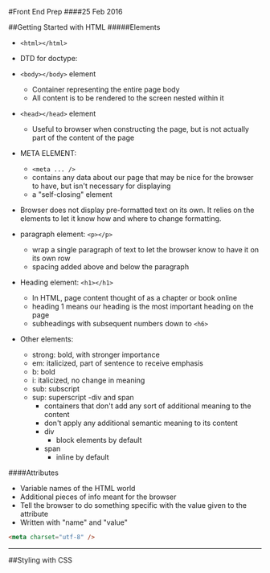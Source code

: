 #Front End Prep
####25 Feb 2016


##Getting Started with HTML
#####Elements
- `<html></html>`
- DTD for doctype: <!doctype html>
- `<body></body>` element
  - Container representing the entire page body
  - All content is to be rendered to the screen nested within it
- `<head></head>` element
  - Useful to browser when constructing the page, but is not actually part of the content of the page
- META ELEMENT:
  - `<meta ... />`
  - contains any data about our page that may be nice for the browser to have, but isn't necessary for displaying
  - a "self-closing" element
- Browser does not display pre-formatted text on its own. It relies on the elements to let it know how and where to change formatting.

- paragraph element: `<p></p>`
  - wrap a single paragraph of text to let the browser know to have it on its own row
  - spacing added above and below the paragraph
- Heading element: `<h1></h1>`
  - In HTML, page content thought of as a chapter or book online
  - heading 1 means our heading is the most important heading on the page
  - subheadings with subsequent numbers down to `<h6>`

- Other elements:
  - strong: bold, with stronger importance
  - em: italicized, part of sentence to receive emphasis
  - b: bold
  - i: italicized, no change in meaning
  - sub: subscript
  - sup: superscript
  -div and span
    - containers that don't add any sort of additional meaning to the content
    - don't apply any additional semantic meaning to its content
    - div
      * block elements by default
    - span
      * inline by default

####Attributes
- Variable names of the HTML world
- Additional pieces of info meant for the browser
- Tell the browser to do something specific with the value given to the attribute
- Written with "name" and "value"

```HTML
<meta charset="utf-8" />
```

---
##Styling with CSS





